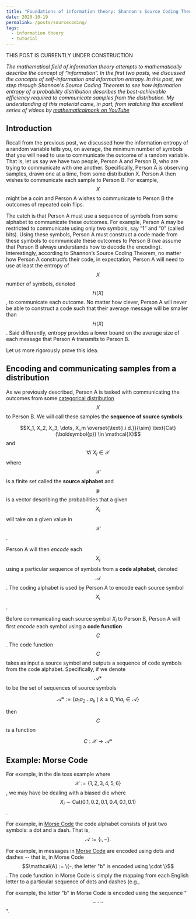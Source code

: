 ```yaml
---
title: "Foundations of information theory: Shannon's Source Coding Theorem (part 3)"
date: 2020-10-19
permalink: /posts/sourcecoding/
tags:
  - information theory
  - tutorial
---
```

THIS POST IS CURRENTLY UNDER CONSTRUCTION

*The mathematical field of information theory attempts to mathematically describe the concept of “information”. In the first two posts, we discussed the concepts of self-information and information entropy.  In this post, we step through Shannon's Source Coding Theorem to see how information entropy of a probability distribution describes the best-achievable efficiency required to communicate samples from the distribution.  My understanding of this material came, in part, from watching this excellent series of videos by [mathematicalmonk on YouTube](https://www.youtube.com/watch?v=UrefKMSEuAI&t=8s)*

Introduction
-----------

Recall from the previous post, we discussed how the information entropy of a random variable tells you, on average, the minimum number of symbols that you will need to use to communicate the outcome of a random variable. That is, let us say we have two people, Person A and Person B, who are trying to communicate with one another. Specifically, Person A is observing samples, drawn one at a time, from some distribution X. Person A then wishes to communicate each sample to Person B. For example, $$X$$ might be a coin and Person A wishes to communicate to Person B the outcomes of repeated coin flips.

The catch is that Person A must use a sequence of symbols from some alphabet to communicate these outcomes. For example, Person A may be restricted to communicate using only two symbols, say “1” and “0” (called bits). Using these symbols, Person A must construct a code made from these symbols to communicate these outcomes to Person B (we assume that Person B always understands how to decode the encoding). Interestingly, according to Shannon’s Source Coding Theorem, no matter how Person A construct’s their code, in expectation, Person A will need to use at least the entropy of $$X$$ number of symbols, denoted $$H(X)$$, to communicate each outcome. No matter how clever, Person A will never be able to construct a code such that their average message will be smaller than $$H(X)$$. Said differently, entropy provides a lower bound on the average size of each message that Person A transmits to Person B.

Let us more rigorously prove this idea.

Encoding and communicating samples from a distribution
-----------

As we previously described, Person A is tasked with communicating the outcomes from some [categorical distribution](https://en.wikipedia.org/wiki/Categorical_distribution) $$X$$ to Person B.  We will call these samples the **sequence of source symbols**: 

$$X_1, X_2, X_3, \dots, X_m \overset{\text{i.i.d.}}{\sim} \text{Cat}(\boldsymbol{p}) \in \mathcal{X}$$
and
$$\forall i \ X_i \in \mathcal{X}$$
where $$\mathcal{X}$$ is a finite set called the **source alphabet** and $$\boldsymbol{p}$$ is a vector describing the probabilities that a given $$X_i$$ will take on a given value in $$\mathcal{X}$$.   

Person A will then *encode* each $$X_i$$ using a particular sequence of symbols from a **code alphabet**, denoted $$\mathcal{A}$$.  The coding alphabet is used by Person A to encode each source symbol $$X_i$$.  

Before communicating each source symbol $X_i$ to Person B, Person A will first *encode* each symbol using a **code function** $$C$$.  The code function $$C$$ takes as input a source symbol and outputs a sequence of code symbols from the code alphabet. Specifically, if we denote $$\mathcal{A}*$$ to be the set of sequences of source symbols 

$$\mathcal{A}* := \{a_1a_2\dots a_k \mid k \geq 0, \forall i a_i \in \mathcal{A}\}$$

then $$C$$ is a function

$$C: \mathcal{X} \rightarrow \mathcal{A}*$$

Example: Morse Code
------------

For example, in the die toss example where $$\mathcal{X} := \{1, 2, 3, 4, 5, 6\}$$, we may have be dealing with a biased die where $$X_i \sim \text{Cat}(0.1, 0.2, 0.1, 0.4, 0.1, 0.1)$$.

For example, in [Morse Code](https://en.wikipedia.org/wiki/Morse_code) the code alphabet consists of just two symbols: a dot and a dash.  That is, $$\mathcal{A} := \{\cdot, -\}.$$

For example, in messages in [Morse Code](https://en.wikipedia.org/wiki/Morse_code) are encoded using dots and dashes -- that is, in Morse Code $$\mathcal{A} := \{-, the letter "b" is encoded using \cdot \}$$.  The code function in Morse Code is simply the mapping from each English letter to a particular sequence of dots and dashes (e.g., 

For example, the letter "b" in Morse Code is encoded using the sequence "$$-\cdot\cdot\cdot$$".  
